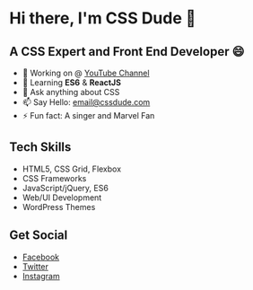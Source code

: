 # Hi there, I'm CSS Dude 👋

<!--
**cssdude/cssdude** is a ✨ _special_ ✨ repository because its `README.md` (this file) appears on your GitHub profile. -->

## A CSS Expert and Front End Developer 😄

- 🔭 Working on @ [YouTube Channel](https://www.youtube.com/channel/UCKwL411VwRehvknpgsk46Wg)
- 🌱 Learning **ES6** & **ReactJS**
- 💬 Ask anything about CSS
- 📫 Say Hello: email@cssdude.com
- ⚡ Fun fact: A singer and Marvel Fan

## Tech Skills
- HTML5, CSS Grid, Flexbox
- CSS Frameworks
- JavaScript/jQuery, ES6
- Web/UI Development
- WordPress Themes

## Get Social
- [Facebook](https://www.facebook.com/cssdude)
- [Twitter](https://www.twitter.com/css_dude)
- [Instagram](https://www.instagram.com/cssdude)
